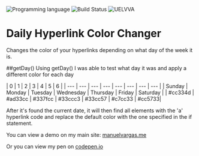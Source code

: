 <!-- using shields.io for status buttons -->
![Programming language](https://img.shields.io/badge/Language-JavaScript-black.svg)
![Build Status](https://img.shields.io/badge/Build-Passing-green.svg)
![UELVVA](https://img.shields.io/badge/Version-v1-blue.svg)


# Daily Hyperlink Color Changer
Changes the color of your hyperlinks depending on what day of the week it is.

##getDay()
Using getDay() I was able to test what day it was and apply a different color for each day

|  0 | 1 | 2 | 3 | 4 | 5 | 6 | 
| --- | --- | --- | --- | --- | --- | --- | --- |
| Sunday | Monday | Tuesday | Wednesday | Thursday | Friday | Saturday |
| #cc334d | #ad33cc | #337fcc | #33ccc3 | #33cc57 | #c7cc33 | #cc5733| 

After it's found the current date, it will then find all elements with the 'a' hyperlink code and replace the default color with the one specified in the if statement.

You can view a demo on my main site: [manuelvargas.me](manuelvargas.me)

Or you can view my pen on [codepen.io](http://codepen.io/manuelvargas1251/pen/JGmZOL)
